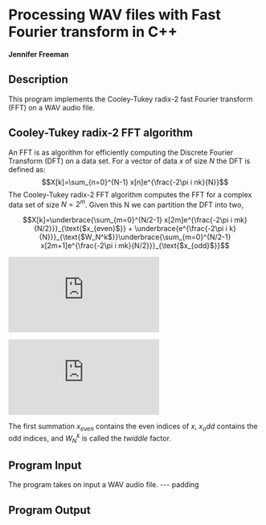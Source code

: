 # Processing WAV files with Fast Fourier transform in C++
**Jennifer Freeman**

## Description
This program implements the Cooley-Tukey radix-2 fast Fourier transform (FFT) on a WAV audio file.

## Cooley-Tukey radix-2 FFT algorithm

An FFT is as algorithm for efficiently computing the Discrete Fourier Transform (DFT) on a data set. For a vector of data $x$ of size $N$ the DFT is defined as:
$$X[k]=\sum_{n=0}^{N-1} x[n]e^{\frac{-2\pi i nk}{N}}$$
The Cooley-Tukey radix-2 FFT algorithm computes the FFT for a complex data set of size $N=2^m$. Given this N we can partition the DFT into two,

$$X[k]=\underbrace{\sum_{m=0}^{N/2-1} x[2m]e^{\frac{-2\pi i mk}{N/2}}}_{\text{$x_{even}$}} + \underbrace{e^{\frac{-2\pi i k}{N}}}_{\text{$W_N^k$}}\underbrace{\sum_{m=0}^{N/2-1} x[2m+1]e^{\frac{-2\pi i mk}{N/2}}}_{\text{$x_{odd}$}}$$

![equation](https://latex.codecogs.com/svg.latex?%5Cbg_white%20X%5Bk%5D%3D%5Cunderbrace%7B%5Csum_%7Bm%3D0%7D%5E%7BN/2-1%7D%20x%5B2m%5De%5E%7B%5Cfrac%7B-2%5Cpi%20i%20mk%7D%7BN/2%7D%7D%7D_%7B%5Ctext%7B%24x_%7Beven%7D%24%7D%7D%20&plus;%20%5Cunderbrace%7Be%5E%7B%5Cfrac%7B-2%5Cpi%20i%20k%7D%7BN%7D%7D%7D_%7B%5Ctext%7B%24W_N%5Ek%24%7D%7D%5Cunderbrace%7B%5Csum_%7Bm%3D0%7D%5E%7BN/2-1%7D%20x%5B2m&plus;1%5De%5E%7B%5Cfrac%7B-2%5Cpi%20i%20mk%7D%7BN/2%7D%7D%7D_%7B%5Ctext%7B%24x_%7Bodd%7D%24%7D%7D)

![equation](https://latex.codecogs.com/gif.latex?y%3Dx)


The first summation $x_{even}$ contains the even indices of $x$, $x_odd$ contains the odd indices, and $W_N^k$ is called the *twiddle* factor.



## Program Input

The program takes on input a WAV audio file. 
--- padding

## Program Output


[^1]: Bekele, A. J. A. A. (2016). Cooley-tukey fft algorithms. Advanced algorithms.